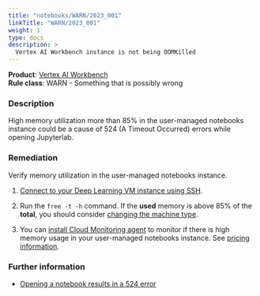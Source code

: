 ```yaml
---
title: "notebooks/WARN/2023_001"
linkTitle: "WARN/2023_001"
weight: 1
type: docs
description: >
  Vertex AI Workbench instance is not being OOMKilled
---
```


**Product**: [Vertex AI Workbench](https://cloud.google.com/vertex-ai-workbench)\
**Rule class**: WARN - Something that is possibly wrong

### Description

High memory utilization more than 85% in the user-managed notebooks instance
could be a cause of 524 (A Timeout Occurred) errors while opening Jupyterlab.

### Remediation

Verify memory utilization in the user-managed notebooks instance.

1. [Connect to your Deep Learning VM instance using SSH](https://cloud.google.com/compute/docs/instances/connecting-to-instance).

2. Run the `free -t -h` command. If the **used** memory is above 85% of the **total**, you should consider [changing the machine type](https://cloud.google.com/vertex-ai/docs/workbench/user-managed/manage-hardware-accelerators).

3. You can [install Cloud Monitoring agent](https://cloud.google.com/monitoring/agent/monitoring/installation#joint-install) to monitor if there is high memory usage in your user-managed notebooks instance. See [pricing information](https://cloud.google.com/stackdriver/pricing#monitoring-costs).

### Further information

- [Opening a notebook results in a 524 error](https://cloud.google.com/vertex-ai/docs/general/troubleshooting-workbench#timeout-524-error-user-managed)
